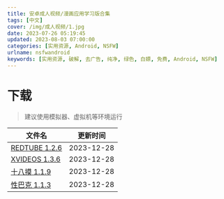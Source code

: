 ```yaml
---
title: 安卓成人视频/漫画应用学习版合集
tags: [中文]
cover: /img/成人视频/1.jpg
date: 2023-07-26 05:19:45
updated: 2023-08-03 07:00:00
categories: [实用资源, Android, NSFW]
urlname: nsfwandroid
keywords: [实用资源, 破解, 去广告, 纯净, 绿色, 白嫖, 免费, Android, NSFW]
---
```


# 下载

> 建议使用模拟器、虚拟机等环境运行

| 文件名                                                    | 更新时间   |
| --------------------------------------------------------- | ---------- |
| [REDTUBE 1.2.6](/download/index.html?f=REDTUBE-1.2.6.apk) | 2023-12-28 |
| [XVIDEOS 1.3.6](/download/index.html?f=XVIDEOS-1.3.6.apk) | 2023-12-28 |
| [十八摸 1.1.9](/download/index.html?f=十八摸-1.1.9.apk)   | 2023-12-28 |
| [性巴克 1.1.3](/download/index.html?f=性巴克-1.1.3.apk)   | 2023-12-28 |
